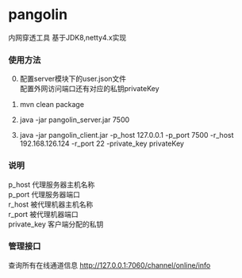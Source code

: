 # pangolin
内网穿透工具
基于JDK8,netty4.x实现

### 使用方法

0) 配置server模块下的user.json文件  
配置外网访问端口还有对应的私钥privateKey

1) mvn clean package  

2) java -jar pangolin_server.jar 7500  

3) java -jar pangolin_client.jar -p_host 127.0.0.1 -p_port 7500 -r_host 192.168.126.124 -r_port 22 -private_key privateKey

### 说明  
p_host 代理服务器主机名称  
p_port 代理服务器端口  
r_host 被代理机器主机名称  
r_port 被代理机器端口  
private_key 客户端分配的私钥  


### 管理接口
查询所有在线通道信息 http://127.0.0.1:7060/channel/online/info